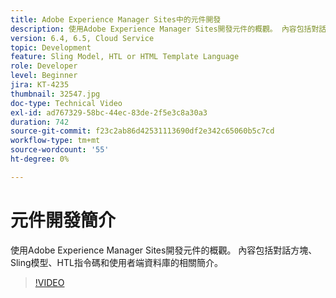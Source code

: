 ```yaml
---
title: Adobe Experience Manager Sites中的元件開發
description: 使用Adobe Experience Manager Sites開發元件的概觀。 內容包括對話方塊、Sling模型、HTL指令碼和使用者端資料庫的相關簡介。
version: 6.4, 6.5, Cloud Service
topic: Development
feature: Sling Model, HTL or HTML Template Language
role: Developer
level: Beginner
jira: KT-4235
thumbnail: 32547.jpg
doc-type: Technical Video
exl-id: ad767329-58bc-44ec-83de-2f5e3c8a30a3
duration: 742
source-git-commit: f23c2ab86d42531113690df2e342c65060b5c7cd
workflow-type: tm+mt
source-wordcount: '55'
ht-degree: 0%

---
```


# 元件開發簡介

使用Adobe Experience Manager Sites開發元件的概觀。 內容包括對話方塊、Sling模型、HTL指令碼和使用者端資料庫的相關簡介。

>[!VIDEO](https://video.tv.adobe.com/v/32547?quality=12&learn=on)
